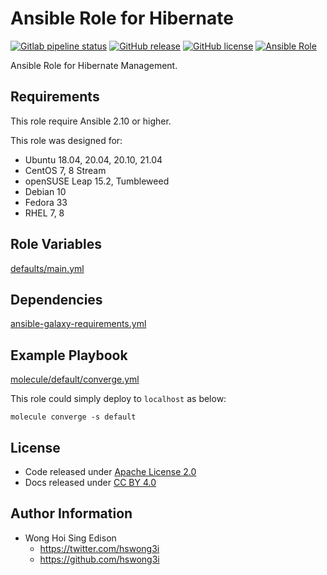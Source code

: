 # Ansible Role for Hibernate

[![Gitlab pipeline status](https://img.shields.io/gitlab/pipeline/alvistack/ansible-role-hibernate/master)](https://gitlab.com/alvistack/ansible-role-hibernate/-/pipelines)
[![GitHub release](https://img.shields.io/github/release/alvistack/ansible-role-hibernate.svg)](https://github.com/alvistack/ansible-role-hibernate/releases)
[![GitHub license](https://img.shields.io/github/license/alvistack/ansible-role-hibernate.svg)](https://github.com/alvistack/ansible-role-hibernate/blob/master/LICENSE)
[![Ansible Role](https://img.shields.io/badge/galaxy-alvistack.hibernate-blue.svg)](https://galaxy.ansible.com/alvistack/hibernate)

Ansible Role for Hibernate Management.

## Requirements

This role require Ansible 2.10 or higher.

This role was designed for:

  - Ubuntu 18.04, 20.04, 20.10, 21.04
  - CentOS 7, 8 Stream
  - openSUSE Leap 15.2, Tumbleweed
  - Debian 10
  - Fedora 33
  - RHEL 7, 8

## Role Variables

[defaults/main.yml](defaults/main.yml)

## Dependencies

[ansible-galaxy-requirements.yml](ansible-galaxy-requirements.yml)

## Example Playbook

[molecule/default/converge.yml](molecule/default/converge.yml)

This role could simply deploy to `localhost` as below:

    molecule converge -s default

## License

  - Code released under [Apache License 2.0](LICENSE)
  - Docs released under [CC BY 4.0](http://creativecommons.org/licenses/by/4.0/)

## Author Information

  - Wong Hoi Sing Edison
      - <https://twitter.com/hswong3i>
      - <https://github.com/hswong3i>
